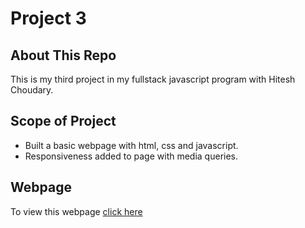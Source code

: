 # Project 3

## About This Repo
This is my third project in my fullstack javascript program with Hitesh Choudary.

## Scope of Project

* Built a basic webpage with html, css and javascript.
* Responsiveness added to page with media queries.

## Webpage

To view this webpage [click here](https://monumental-paprenjak-98c8b0.netlify.app)
